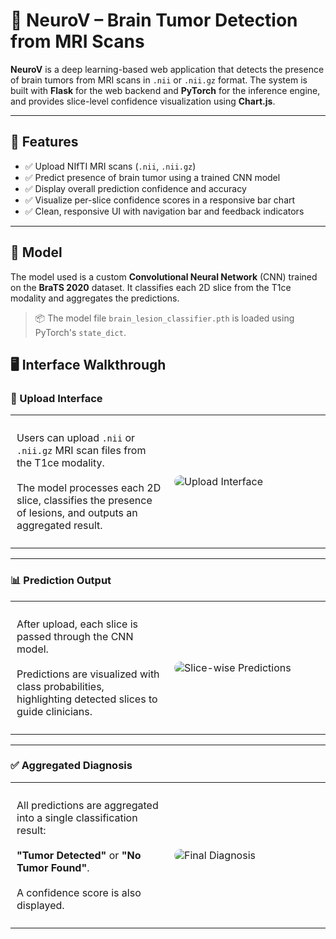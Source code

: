 
# 🧠 NeuroV – Brain Tumor Detection from MRI Scans

**NeuroV** is a deep learning-based web application that detects the presence of brain tumors from MRI scans in `.nii` or `.nii.gz` format. The system is built with **Flask** for the web backend and **PyTorch** for the inference engine, and provides slice-level confidence visualization using **Chart.js**.

---

## 🌟 Features

- ✅ Upload NIfTI MRI scans (`.nii`, `.nii.gz`)
- ✅ Predict presence of brain tumor using a trained CNN model
- ✅ Display overall prediction confidence and accuracy
- ✅ Visualize per-slice confidence scores in a responsive bar chart
- ✅ Clean, responsive UI with navigation bar and feedback indicators

---

## 🧠 Model

The model used is a custom **Convolutional Neural Network** (CNN) trained on the **BraTS 2020** dataset. It classifies each 2D slice from the T1ce modality and aggregates the predictions.

> 📦 The model file `brain_lesion_classifier.pth` is loaded using PyTorch's `state_dict`.


## 🖥 Interface Walkthrough

### 🧪 Upload Interface

<table>
  <tr>
    <td style="width: 50%; vertical-align: top; padding: 10px;">
      <p>
        Users can upload <code>.nii</code> or <code>.nii.gz</code> MRI scan files from the T1ce modality.<br><br>
        The model processes each 2D slice, classifies the presence of lesions, and outputs an aggregated result.
      </p>
    </td>
    <td style="width: 50%; padding: 10px;">
      <img src="https://github.com/user-attachments/assets/0efb2e99-0318-427c-b68a-ec819e7fae69" alt="Upload Interface" style="max-width: 100%; border-radius: 10px;" />
    </td>
  </tr>
</table>

---

### 📊 Prediction Output

<table>
  <tr>
    <td style="width: 50%; vertical-align: top; padding: 10px;">
      <p>
        After upload, each slice is passed through the CNN model.<br><br>
        Predictions are visualized with class probabilities, highlighting detected slices to guide clinicians.
      </p>
    </td>
    <td style="width: 50%; padding: 10px;">
      <img src="https://github.com/user-attachments/assets/6a332ce4-f12a-4992-bb8a-b3aefb36810a" alt="Slice-wise Predictions" style="max-width: 100%; border-radius: 10px;" />
    </td>
  </tr>
</table>

---

### ✅ Aggregated Diagnosis

<table>
  <tr>
    <td style="width: 50%; vertical-align: top; padding: 10px;">
      <p>
        All predictions are aggregated into a single classification result:<br><br>
        <strong>"Tumor Detected"</strong> or <strong>"No Tumor Found"</strong>.<br><br>
        A confidence score is also displayed.
      </p>
    </td>
    <td style="width: 50%; padding: 10px;">
      <img src="https://github.com/user-attachments/assets/e7734c80-d080-4a47-95b1-cc98b5ca342e" alt="Final Diagnosis" style="max-width: 100%; border-radius: 10px;" />
    </td>
  </tr>
</table>

